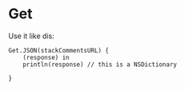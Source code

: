 Get
===

Use it like dis: 

```
Get.JSON(stackCommentsURL) {
    (response) in
    println(response) // this is a NSDictionary
    
}
```


